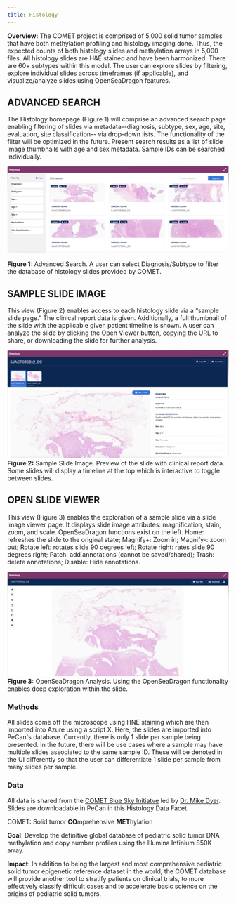 ```yaml
---
title: Histology
---
```


**Overview:** The COMET project is comprised of 5,000 solid tumor samples that have both methylation profiling and histology imaging done. Thus, the expected counts of both histology slides and methylation arrays in 5,000 files. All histology slides are H&E stained and have been harmonized. There are 60+ subtypes within this model. The user can explore slides by filtering, explore individual slides across timeframes (if applicable), and visualize/analyze slides using OpenSeaDragon features. 

## ADVANCED SEARCH 

The Histology homepage (Figure 1) will comprise an advanced search page enabling filtering of slides via metadata--diagnosis, subtype, sex, age, site, evaluation, site classification-- via drop-down lists. The functionality of the filter will be optimized in the future. Present search results as a list of slide image thumbnails with age and sex metadata. Sample IDs can be searched individually. 


![](./advanced_search.png)

**Figure 1:** Advanced Search. A user can select Diagnosis/Subtype to filter the database of histology slides provided by COMET. 



## SAMPLE SLIDE IMAGE  

This view (Figure 2) enables access to each histology slide via a “sample slide page.” The clinical report data is given. Additionally, a full thumbnail of the slide with the applicable given patient timeline is shown. A user can analyze the slide by clicking the Open Viewer button, copying the URL to share, or downloading the slide for further analysis.  


![](./sample_slide.png)
**Figure 2:** Sample Slide Image. Preview of the slide with clinical report data. Some slides will display a timeline at the top which is interactive to toggle between slides.  



## OPEN SLIDE VIEWER 

This view (Figure 3) enables the exploration of a sample slide via a slide image viewer page. It displays slide image attributes: magnification, stain, zoom, and scale. OpenSeaDragon functions exist on the left. Home: refreshes the slide to the original state; Magnify+: Zoom in; Magnify-: zoom out; Rotate left: rotates slide 90 degrees left; Rotate right: rates slide 90 degrees right; Patch: add annotations (cannot be saved/shared); Trash: delete annotations; Disable: Hide annotations.  


![](./slide_viewer.png)
**Figure 3:** OpenSeaDragon Analysis. Using the OpenSeaDragon functionality enables deep exploration within the slide.  

### Methods

All slides come off the microscope using HNE staining which are then imported into Azure using a script X. Here, the slides are imported into PeCan's database. Currently, there is only 1 slide per sample being presented. In the future, there will be use cases where a sample may have multiple slides associated to the same sample ID. These will be denoted in the UI differently so that the user can differentiate 1 slide per sample from many slides per sample. 

### Data

All data is shared from the [COMET Blue Sky Initiatve](https://www.stjude.org/research/initiatives/blue-sky.html) led by [Dr. Mike Dyer](https://www.stjude.org/directory/d/michael-dyer.html). Slides are downloadable in PeCan in this Histology Data Facet. 

COMET: Solid tumor 
**CO**mprehensive **MET**hylation

**Goal**: Develop the definitive global database of pediatric solid tumor DNA methylation and copy number profiles using the Illumina Infinium 850K array. 

**Impact**: In addition to being the largest and most comprehensive pediatric solid tumor epigenetic reference dataset in the world, the COMET database will provide another tool to stratify patients on clinical trials, to more effectively classify difficult cases and to accelerate basic science on the origins of pediatric solid tumors. 